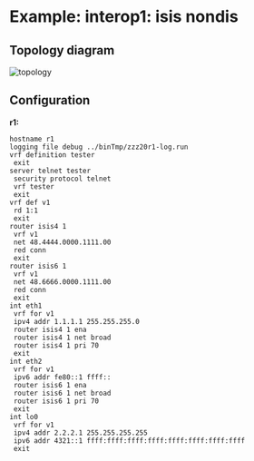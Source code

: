 # Example: interop1: isis nondis

## **Topology diagram**

![topology](/img/intop1-isis03.tst.png)

## **Configuration**

**r1:**
```
hostname r1
logging file debug ../binTmp/zzz20r1-log.run
vrf definition tester
 exit
server telnet tester
 security protocol telnet
 vrf tester
 exit
vrf def v1
 rd 1:1
 exit
router isis4 1
 vrf v1
 net 48.4444.0000.1111.00
 red conn
 exit
router isis6 1
 vrf v1
 net 48.6666.0000.1111.00
 red conn
 exit
int eth1
 vrf for v1
 ipv4 addr 1.1.1.1 255.255.255.0
 router isis4 1 ena
 router isis4 1 net broad
 router isis4 1 pri 70
 exit
int eth2
 vrf for v1
 ipv6 addr fe80::1 ffff::
 router isis6 1 ena
 router isis6 1 net broad
 router isis6 1 pri 70
 exit
int lo0
 vrf for v1
 ipv4 addr 2.2.2.1 255.255.255.255
 ipv6 addr 4321::1 ffff:ffff:ffff:ffff:ffff:ffff:ffff:ffff
 exit
```
